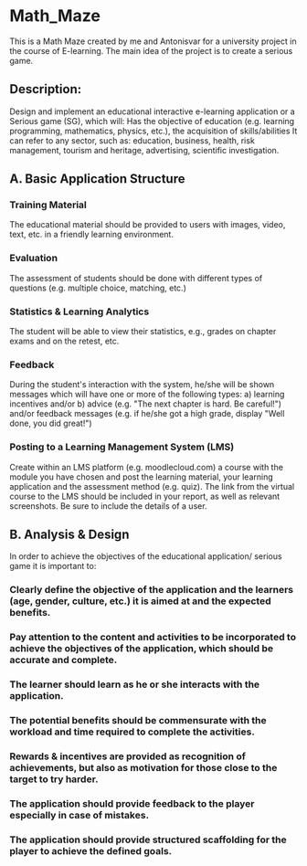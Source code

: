 # Math_Maze
This is a Math Maze created by me and Antonisvar for a university project in the course of  E-learning. The main idea of the project is to create a serious game.

## Description:
Design and implement an educational interactive e-learning application or a Serious game (SG), which will:
Has the objective of education (e.g. learning programming, mathematics, physics, etc.), the acquisition of skills/abilities 
It can refer to any sector, such as: education, business, health, risk management, tourism and heritage, advertising, scientific investigation.

## Α. Basic Application Structure

### Training Material
The educational material should be provided to users with images, video, text, etc. in a friendly learning environment.

### Evaluation
The assessment of students should be done with different types of questions (e.g. multiple choice, matching, etc.)

### Statistics & Learning Analytics
The student will be able to view their statistics, e.g., grades on chapter exams and on the retest, etc.

### Feedback
During the student's interaction with the system, he/she will be shown messages which will have one or more of the following types:
a) learning incentives and/or 
b) advice (e.g. "The next chapter is hard. Be careful!") and/or feedback messages (e.g. if he/she got a high grade, display "Well done, you did great!")

### Posting to a Learning Management System (LMS)
Create within an LMS platform (e.g. moodlecloud.com) a course with the module you have chosen and post the learning material, your learning application and the assessment method (e.g. quiz). 
The link from the virtual course to the LMS should be included in your report, as well as relevant screenshots. Be sure to include the details of a user.

## Β. Analysis & Design

In order to achieve the objectives of the educational application/ serious game it is important to:

### Clearly define the objective of the application and the learners (age, gender, culture, etc.) it is aimed at and the expected benefits.
### Pay attention to the content and activities to be incorporated to achieve the objectives of the application, which should be accurate and complete.
### The learner should learn as he or she interacts with the application.
### The potential benefits should be commensurate with the workload and time required to complete the activities.
### Rewards & incentives are provided as recognition of achievements, but also as motivation for those close to the target to try harder.
### The application should provide feedback to the player especially in case of mistakes.
### The application should provide structured scaffolding for the player to achieve the defined goals.
